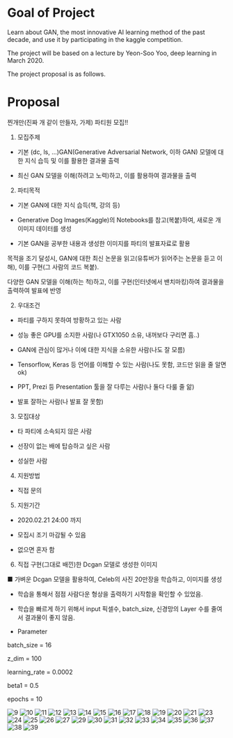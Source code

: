 # Goal of Project
Learn about GAN, the most innovative AI learning method of the past decade, and use it by participating in the kaggle competition.

The project will be based on a lecture by Yeon-Soo Yoo, deep learning in March 2020.

The project proposal is as follows.

# Proposal
찐개만(진짜 개 같이 만들자, 가제) 파티원 모집!!


1. 모집주제

- 기본 (dc, ls, ...)GAN(Generative Adversarial Network, 이하 GAN) 모델에 대한 지식 습득 및 이를 활용한 결과물 출력

- 최신 GAN 모델을 이해(하려고 노력)하고, 이를 활용하여 결과물을 출력


2. 파티목적

- 기본 GAN에 대한 지식 습득(책, 강의 등)

- Generative Dog Images(Kaggle)의 Notebooks를 참고(복붙)하여, 새로운 개 이미지 데이터를 생성

- 기본 GAN을 공부한 내용과 생성한 이미지를 파티의 발표자료로 활용

목적을 조기 달성시, GAN에 대한 최신 논문을 읽고(유튜버가 읽어주는 논문을 듣고 이해), 이를 구현(그 사람의 코드 복붙).

다양한 GAN 모델을 이해(하는 척)하고, 이를 구현(인터넷에서 밴치마킹)하여 결과물을 출력하여 발표에 반영



2. 우대조건

- 파티를 구하지 못하여 방황하고 있는 사람

- 성능 좋은 GPU를 소지한 사람(나 GTX1050 소유, 내꺼보다 구리면 흠..)

- GAN에 관심이 많거나 이에 대한 지식을 소유한 사람(나도 잘 모름)

- Tensorflow, Keras 등 언어를 이해할 수 있는 사람(나도 못함, 코드만 읽을 줄 알면 ok)

- PPT, Prezi 등 Presentation 툴을 잘 다루는 사람(나 둘다 다룰 줄 앎)

- 발표 잘하는 사람(나 발표 잘 못함)


3. 모집대상

- 타 파티에 소속되지 않은 사람

- 선장이 없는 배에 탑승하고 싶은 사람

- 성실한 사람


4. 지원방법

- 직접 문의


5. 지원기간

- 2020.02.21 24:00 까지

- 모집시 조기 마감될 수 있음

- 없으면 혼자 함


6. 직접 구현(그대로 배낀)한 Dcgan 모델로 생성한 이미지

■ 가벼운 Dcgan 모델을 활용하여, Celeb의 사진 20만장을 학습하고, 이미지를 생성



- 학습을 통해서 점점 사람다운 형상을 출력하기 시작함을 확인할 수 있었음.

- 학습을 빠르게 하기 위해서 input 픽셀수, batch_size, 신경망의 Layer 수를 줄여서 결과물이 좋지 않음.

- Parameter

batch_size = 16

z_dim = 100

learning_rate = 0.0002

beta1 = 0.5

epochs = 10

![9](https://user-images.githubusercontent.com/59387983/83408790-37469b80-a44e-11ea-969f-58a768c1dd5e.png)
![10](https://user-images.githubusercontent.com/59387983/83408792-37df3200-a44e-11ea-914b-f6e6d596f1c8.png)
![11](https://user-images.githubusercontent.com/59387983/83408795-3877c880-a44e-11ea-8cf9-88fee703c896.png)
![12](https://user-images.githubusercontent.com/59387983/83408797-39105f00-a44e-11ea-8bcb-48185d7deca5.png)
![13](https://user-images.githubusercontent.com/59387983/83408798-39105f00-a44e-11ea-8d26-feb52b639729.png)
![14](https://user-images.githubusercontent.com/59387983/83408802-39a8f580-a44e-11ea-8e3e-1e9ba8eb25f0.png)
![15](https://user-images.githubusercontent.com/59387983/83408805-3a418c00-a44e-11ea-83c9-49b03c05eba1.png)
![16](https://user-images.githubusercontent.com/59387983/83408806-3a418c00-a44e-11ea-9c00-f8caa819fdfe.png)
![17](https://user-images.githubusercontent.com/59387983/83408808-3ada2280-a44e-11ea-9dcf-17d529d03aec.png)
![18](https://user-images.githubusercontent.com/59387983/83408810-3b72b900-a44e-11ea-9e7c-d4d9f04db954.png)
![19](https://user-images.githubusercontent.com/59387983/83408811-3b72b900-a44e-11ea-9c37-9fbad2ba6dc4.png)
![20](https://user-images.githubusercontent.com/59387983/83408812-3c0b4f80-a44e-11ea-8a82-f2d7122c1a5a.png)
![21](https://user-images.githubusercontent.com/59387983/83408813-3c0b4f80-a44e-11ea-807b-515eca2ec478.png)
![23](https://user-images.githubusercontent.com/59387983/83408816-3d3c7c80-a44e-11ea-8404-5f340e63306c.png)
![24](https://user-images.githubusercontent.com/59387983/83408818-3d3c7c80-a44e-11ea-9e10-7d20d4477325.png)
![25](https://user-images.githubusercontent.com/59387983/83408819-3dd51300-a44e-11ea-80c7-4da2eda34e01.png)
![26](https://user-images.githubusercontent.com/59387983/83408823-3e6da980-a44e-11ea-8a33-6ca5544ecdcb.png)
![27](https://user-images.githubusercontent.com/59387983/83408827-3e6da980-a44e-11ea-9f36-4594ddd03e2f.png)
![29](https://user-images.githubusercontent.com/59387983/83408828-3f064000-a44e-11ea-8844-dbadb71b6822.png)
![30](https://user-images.githubusercontent.com/59387983/83408830-3f9ed680-a44e-11ea-8c41-1a89b8f314ec.png)
![31](https://user-images.githubusercontent.com/59387983/83408833-3f9ed680-a44e-11ea-957c-8ed71e6ea7ca.png)
![32](https://user-images.githubusercontent.com/59387983/83408834-40376d00-a44e-11ea-9351-9bd3feed58b4.png)
![33](https://user-images.githubusercontent.com/59387983/83408835-40d00380-a44e-11ea-956b-f0186292e403.png)
![34](https://user-images.githubusercontent.com/59387983/83408837-40d00380-a44e-11ea-9dde-c72295ce5dc9.png)
![35](https://user-images.githubusercontent.com/59387983/83408839-41689a00-a44e-11ea-8085-7cf0f58baf97.png)
![36](https://user-images.githubusercontent.com/59387983/83408840-41689a00-a44e-11ea-815f-d619e37a164c.png)
![37](https://user-images.githubusercontent.com/59387983/83408842-42013080-a44e-11ea-8011-16adfe7da39a.png)
![38](https://user-images.githubusercontent.com/59387983/83408843-4299c700-a44e-11ea-9dd8-6c4dc032bffe.png)
![39](https://user-images.githubusercontent.com/59387983/83408844-4299c700-a44e-11ea-895f-e9af3d94a4b1.png)
